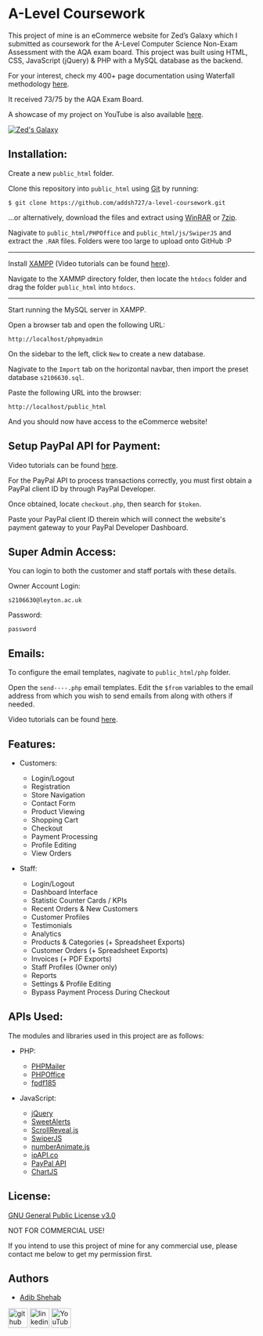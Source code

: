 # A-Level Coursework
This project of mine is an eCommerce website for Zed’s Galaxy which I submitted as coursework for the A-Level Computer Science Non-Exam Assessment with the AQA exam board.
This project was built using HTML, CSS, JavaScript (jQuery) & PHP with a MySQL database as the backend.

For your interest, check my 400+ page documentation using Waterfall methodology [here](https://drive.google.com/file/d/1BCk4qrJq2bmzFjgSFhbvW_6wbDPNmfv9/view?usp=sharing).

It received 73/75 by the AQA Exam Board.

A showcase of my project on YouTube is also available [here](https://youtube.com/playlist?list=PLoMhAx1hylZZJw7NuMwyvaeryQvakKA2b).

[![Zed's Galaxy](https://img.youtube.com/vi/8GwY2n9JDLw/0.jpg)](https://www.youtube.com/watch?v=8GwY2n9JDLw&list=PLoMhAx1hylZZJw7NuMwyvaeryQvakKA2b)

## Installation:

Create a new `public_html` folder.

Clone this repository into `public_html` using [Git](https://git-scm.com/) by running:

    $ git clone https://github.com/addsh727/a-level-coursework.git

...or alternatively, download the files and extract using [WinRAR](https://www.win-rar.com/start.html?&L=0) or [7zip](https://www.7-zip.org/).

Nagivate to `public_html/PHPOffice` and `public_html/js/SwiperJS` and extract the `.RAR` files.
Folders were too large to upload onto GitHub :P

---

Install [XAMPP](https://www.apachefriends.org/)  (Video tutorials can be found [here](https://www.youtube.com/results?search_query=xampp+installation)).

Navigate to the XAMMP directory folder, then locate the `htdocs` folder and drag the folder `public_html` into `htdocs`.

---

Start running the MySQL server in XAMPP.

Open a browser tab and open the following URL:

    http://localhost/phpmyadmin

On the sidebar to the left, click `New` to create a new database.

Nagivate to the `Import` tab on the horizontal navbar, then import the preset database `s2106630.sql`.

Paste the following URL into the browser:

    http://localhost/public_html

And you should now have access to the eCommerce website!

## Setup PayPal API for Payment:

Video tutorials can be found [here](https://www.youtube.com/results?search_query=paypal+payment+api).

For the PayPal API to process transactions correctly, you must first obtain a PayPal client ID by through PayPal Developer.

Once obtained, locate `checkout.php`, then search for `$token`. 

Paste your PayPal client ID therein which will connect the website's payment gateway to your PayPal Developer Dashboard.

## Super Admin Access:

You can login to both the customer and staff portals with these details.

Owner Account Login:

    s2106630@leyton.ac.uk

Password:

    password

## Emails:

To configure the email templates, nagivate to `public_html/php` folder.

Open the `send----.php` email templates. Edit the `$from` variables to the email address from which you wish to send emails from along with others if needed.

Video tutorials can be found [here](https://www.youtube.com/results?search_query=phpmailer+send+email).

## Features:
- Customers:
  - Login/Logout
  - Registration
  - Store Navigation
  - Contact Form
  - Product Viewing
  - Shopping Cart
  - Checkout
  - Payment Processing
  - Profile Editing
  - View Orders

- Staff:
  - Login/Logout
  - Dashboard Interface
  - Statistic Counter Cards / KPIs
  - Recent Orders & New Customers
  - Customer Profiles
  - Testimonials
  - Analytics
  - Products & Categories (+ Spreadsheet Exports)
  - Customer Orders (+ Spreadsheet Exports)
  - Invoices (+ PDF Exports)
  - Staff Profiles (Owner only)
  - Reports
  - Settings & Profile Editing
  - Bypass Payment Process During Checkout

## APIs Used:
The modules and libraries used in this project are as follows:
- PHP:
  - [PHPMailer](https://github.com/PHPMailer/PHPMailer)
  - [PHPOffice](https://github.com/PHPOffice/PhpSpreadsheet)
  - [fpdf185](https://www.fpdf.org/)

- JavaScript:
  - [jQuery](https://jquery.com/)
  - [SweetAlerts](https://sweetalert2.github.io/)
  - [ScrollReveal.js](https://scrollrevealjs.org/)
  - [SwiperJS](https://swiperjs.com/)
  - [numberAnimate.js](https://www.jqueryscript.net/animation/Number-Rolling-Animation-jQuery-numberAnimate.html)
  - [ipAPI.co](https://ipapi.co/)
  - [PayPal API](https://www.paypal.com/uk/home)
  - [ChartJS](https://www.chartjs.org/)


## License:
[GNU General Public License v3.0](https://choosealicense.com/licenses/gpl-3.0/)

NOT FOR COMMERCIAL USE!

If you intend to use this project of mine for any commercial use, please contact me below to get my permission first.

## Authors
- [Adib Shehab](https://github.com/addsh727)

[<img src='https://cdn.jsdelivr.net/npm/simple-icons@3.0.1/icons/github.svg' alt='github' height='40'>](https://github.com/addsh727) [<img src='https://cdn.jsdelivr.net/npm/simple-icons@3.0.1/icons/linkedin.svg' alt='linkedin' height='40'>](https://www.linkedin.com/in/AdibShehab/) [<img src='https://cdn.jsdelivr.net/npm/simple-icons@3.0.1/icons/youtube.svg' alt='YouTube' height='40'>](https://www.youtube.com/channel/UC5Oief_SNB3MVdNinsxNz3w)
